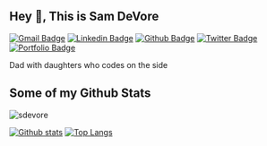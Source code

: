 ## Hey 👋, This is Sam DeVore
[![Gmail Badge](https://img.shields.io/badge/-sdevore@sdevore.com-c14438?style=flat&logo=Gmail&logoColor=white&link=mailto:sdevore@sdevore.com)](mailto:sdevore@sdevore.com) 
[![Linkedin Badge](https://img.shields.io/badge/-sdevore-0072b1?style=flat&logo=Linkedin&logoColor=white&link=https://www.linkedin.com/in/sdevore/)](https://www.linkedin.com/in/sdevore/) [![Github Badge](https://img.shields.io/badge/-sdevore-grey?style=flat&logo=github&logoColor=white&link=https://github.com/sdevore/)](https://www.github.com/sdevore/) [![Twitter Badge](https://img.shields.io/badge/-sdevore-00acee?style=flat&logo=twitter&logoColor=white&link=https://twitter.com/sdevore/)](https://www.twitter.com/sdevore/) [![Portfolio Badge](https://img.shields.io/badge/portfolio-web-blue?style=flat&link=https://sdevore.com/)](https://sdevore.com/) <p align='left'>Dad with daughters who codes on the side</p>
## Some of my Github Stats
<p align=left> <img src=https://komarev.com/ghpvc/?username=sdevore alt=sdevore /> </p>

[![Github stats](https://github-readme-stats.vercel.app/api?username=sdevore&show_icons=true&include_all_commits=true)](https://github.com/sdevore/github-readme-stats)
[![Top Langs](https://github-readme-stats.vercel.app/api/top-langs/?username=sdevore&layout=compact)](https://github.com/sdevore/github-readme-stats)

